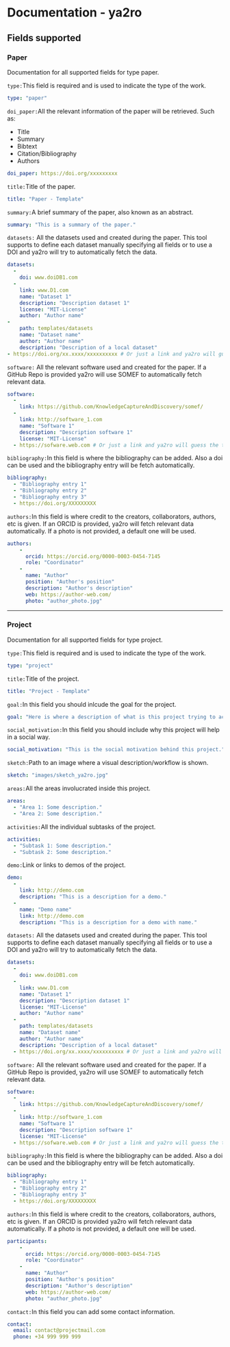 # Documentation - ya2ro

## Fields supported

### Paper

Documentation for all supported fields for type paper.

`type:`This field is required and is used to indicate the type of the work.

```yaml
type: "paper"
```

`doi_paper:`All the relevant information of the paper will be retrieved. Such as:

* Title
* Summary
* Bibtext
* Citation/Bibliography
* Authors

```yaml
doi_paper: https://doi.org/xxxxxxxxx
```

`title:`Title of the paper.

```yaml
title: "Paper - Template"
```

`summary:`A brief summary of the paper, also known as an abstract.

```yaml
summary: "This is a summary of the paper."
```

`datasets:` All the datasets used and created during the paper. This tool supports to define each dataset manually specifying all fields or to use a DOI and ya2ro will try to automatically fetch the data.

```yaml
datasets:
  - 
    doi: www.doiDB1.com
  - 
    link: www.D1.com 
    name: "Dataset 1"
    description: "Description dataset 1"
    license: "MIT-License"
    author: "Author name"
-
    path: templates/datasets
    name: "Dataset name"
    author: "Author name"
    description: "Description of a local dataset"
- https://doi.org/xx.xxxx/xxxxxxxxxx # Or just a link and ya2ro will guess the type
```

`software:` All the relevant software used and created for the paper. If a GitHub Repo is provided ya2ro will use SOMEF to automatically fetch relevant data.

```yaml
software:
  -
    link: https://github.com/KnowledgeCaptureAndDiscovery/somef/
  - 
    link: http://software_1.com 
    name: "Software 1"
    description: "Description software 1"
    license: "MIT-License"
  - https://sofware.web.com # Or just a link and ya2ro will guess the type
```

`bibliography:`In this field is where the bibliography can be added. Also a doi can be used and the bibliography entry will be fetch automatically.

```yaml
bibliography:
  - "Bibliography entry 1"
  - "Bibliography entry 2"
  - "Bibliography entry 3"
  - https://doi.org/XXXXXXXXX
```

`authors:`In this field is where credit to the creators, collaborators, authors, etc is given. If an ORCID is provided, ya2ro will fetch relevant data automatically. If a photo is not provided, a default one will be used.

```yaml
authors:
    -
      orcid: https://orcid.org/0000-0003-0454-7145
      role: "Coordinator"
    -
      name: "Author"
      position: "Author's position"
      description: "Author's description"
      web: https://author-web.com/
      photo: "author_photo.jpg"
```

---

### Project

Documentation for all supported fields for type project.

`type:`This field is required and is used to indicate the type of the work.

```yaml
type: "project"
```

`title:`Title of the project.

```yaml
title: "Project - Template"
```

`goal:`In this field you should inlcude the goal for the project.

```yaml
goal: "Here is where a description of what is this project trying to achieve."
```

`social_motivation:`In this field you should include why this project will help in a social way.

```yaml
social_motivation: "This is the social motivation behind this project."
```

`sketch:`Path to an image where a visual description/workflow is shown.

```yaml
sketch: "images/sketch_ya2ro.jpg"
```

`areas:`All the areas involucrated inside this project.

```yaml
areas: 
  - "Area 1: Some description."
  - "Area 2: Some description."
```

`activities:`All the individual subtasks of the project.

```yaml
activities:
  - "Subtask 1: Some description."
  - "Subtask 2: Some description."
```

`demo:`Link or links to demos of the project.

```yaml
demo: 
  -
    link: http://demo.com
    description: "This is a description for a demo."
  -
    name: "Demo name"
    link: http://demo.com
    description: "This is a description for a demo with name."
```

`datasets:` All the datasets used and created during the paper. This tool supports to define each dataset manually specifying all fields or to use a DOI and ya2ro will try to automatically fetch the data.

```yaml
datasets:
  - 
    doi: www.doiDB1.com
  - 
    link: www.D1.com 
    name: "Dataset 1"
    description: "Description dataset 1"
    license: "MIT-License"
    author: "Author name"
  -
    path: templates/datasets
    name: "Dataset name"
    author: "Author name"
    description: "Description of a local dataset"
  - https://doi.org/xx.xxxx/xxxxxxxxxx # Or just a link and ya2ro will guess the type
```

`software:` All the relevant software used and created for the paper. If a GitHub Repo is provided, ya2ro will use SOMEF to automatically fetch relevant data.

```yaml
software:
  -
    link: https://github.com/KnowledgeCaptureAndDiscovery/somef/
  - 
    link: http://software_1.com 
    name: "Software 1"
    description: "Description software 1"
    license: "MIT-License"
  - https://sofware.web.com # Or just a link and ya2ro will guess the type
```

`bibliography:`In this field is where the bibliography can be added. Also a doi can be used and the bibliography entry will be fetch automatically.

```yaml
bibliography:
  - "Bibliography entry 1"
  - "Bibliography entry 2"
  - "Bibliography entry 3"
  - https://doi.org/XXXXXXXXX
```

`authors:`In this field is where credit to the creators, collaborators, authors, etc is given. If an ORCID is provided ya2ro will fetch relevant data automatically. If a photo is not provided, a default one will be used.

```yaml
participants:
    -
      orcid: https://orcid.org/0000-0003-0454-7145
      role: "Coordinator"
    -
      name: "Author"
      position: "Author's position"
      description: "Author's description"
      web: https://author-web.com/
      photo: "author_photo.jpg"
```

`contact:`In this field you can add some contact information.

```yaml
contact:
  email: contact@projectmail.com
  phone: +34 999 999 999
```
